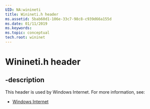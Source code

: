 ```yaml
---
UID: NA:winineti
title: Winineti.h header
ms.assetid: 5bab60d1-106e-33c7-98c8-c939d66a155d
ms.date: 01/11/2019
ms.keywords: 
ms.topic: conceptual
tech.root: wininet
---
```


# Winineti.h header


## -description


This header is used by Windows Internet. For more information, see:

- [Windows Internet](../_wininet/index.md)

